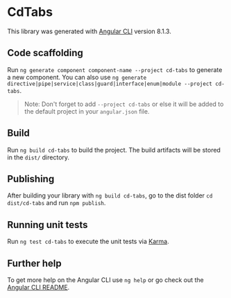 # CdTabs

This library was generated with [Angular CLI](https://github.com/angular/angular-cli) version 8.1.3.

## Code scaffolding

Run `ng generate component component-name --project cd-tabs` to generate a new component. You can also use `ng generate directive|pipe|service|class|guard|interface|enum|module --project cd-tabs`.
> Note: Don't forget to add `--project cd-tabs` or else it will be added to the default project in your `angular.json` file. 

## Build

Run `ng build cd-tabs` to build the project. The build artifacts will be stored in the `dist/` directory.

## Publishing

After building your library with `ng build cd-tabs`, go to the dist folder `cd dist/cd-tabs` and run `npm publish`.

## Running unit tests

Run `ng test cd-tabs` to execute the unit tests via [Karma](https://karma-runner.github.io).

## Further help

To get more help on the Angular CLI use `ng help` or go check out the [Angular CLI README](https://github.com/angular/angular-cli/blob/master/README.md).
